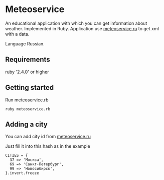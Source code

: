 # Meteoservice

An educational application with which you can get information about weather.
Implemented in Ruby.
Application use [meteoservice.ru](https://www.meteoservice.ru) to get xml with a data.

Language Russian.

## Requirements

ruby '2.4.0' or higher

## Getting started

Run meteoservice.rb
```
ruby meteoservice.rb
```

## Adding a city

You can add city id from [meteoservice.ru](https://www.meteoservice.ru/content/export.html)

Just fill it into this hash as in the example

	CITIES = {
	  37 => 'Москва',
	  69 => 'Санкт-Петербург',
	  99 => 'Новосибирск',
	}.invert.freeze
 